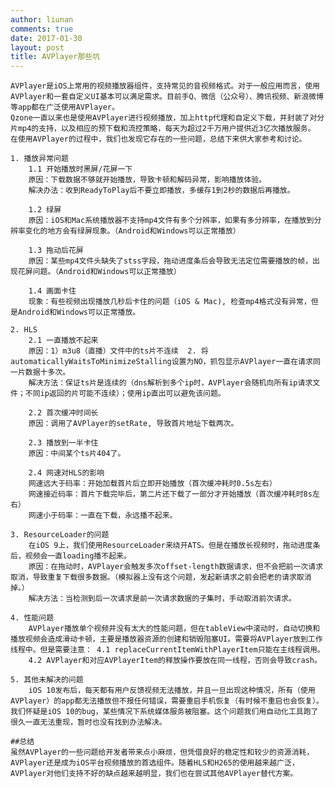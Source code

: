 ```yaml
---
author: liunan
comments: true
date: 2017-01-30
layout: post
title: AVPlayer那些坑
---	
```


	AVPlayer是iOS上常用的视频播放器组件，支持常见的音视频格式。对于一般应用而言，使用AVPlayer和一套自定义UI基本可以满足需求。目前手Q、微信（公众号）、腾讯视频、新浪微博等app都在广泛使用AVPlayer。
	Qzone一直以来也是使用AVPlayer进行视频播放，加上http代理和自定义下载，并封装了对分片mp4的支持，以及相应的预下载和流控策略，每天为超过2千万用户提供近3亿次播放服务。
	在使用AVPlayer的过程中，我们也发现它存在的一些问题，总结下来供大家参考和讨论。
	
	1. 播放异常问题
		1.1 开始播放时黑屏/花屏一下
		原因：下载数据不够就开始播放，导致卡顿和解码异常，影响播放体验。
		解决办法：收到ReadyToPlay后不要立即播放，多缓存1到2秒的数据后再播放。
	
		1.2 绿屏
		原因：iOS和Mac系统播放器不支持mp4文件有多个分辨率，如果有多分辨率，在播放到分辨率变化的地方会有绿屏现象。（Android和Windows可以正常播放）
		
		1.3 拖动后花屏
		原因：某些mp4文件头缺失了stss字段，拖动进度条后会导致无法定位需要播放的帧，出现花屏问题。（Android和Windows可以正常播放）
		
		1.4 画面卡住
		现象：有些视频出现播放几秒后卡住的问题（iOS & Mac), 检查mp4格式没有异常，但是Android和Windows可以正常播放。
	
	2. HLS
		2.1 一直播放不起来
		原因：1）m3u8（直播）文件中的ts片不连续  2. 将automaticallyWaitsToMinimizeStalling设置为NO，抓包显示AVPlayer一直在请求同一片数据十多次。
		解决方法：保证ts片是连续的（dns解析到多个ip时，AVPlayer会随机向所有ip请求文件；不同ip返回的片可能不连续）；使用ip直出可以避免该问题。
	
		2.2 首次缓冲时间长 
		原因：调用了AVPlayer的setRate, 导致首片地址下载两次。
		
		2.3 播放到一半卡住
		原因：中间某个ts片404了。
		
		2.4 网速对HLS的影响
		网速远大于码率：开始加载首片后立即开始播放（首次缓冲耗时0.5s左右）
		网速接近码率：首片下载完毕后，第二片还下载了一部分才开始播放（首次缓冲耗时8s左右）
		网速小于码率：一直在下载，永远播不起来。
	
	3. ResourceLoader的问题
		在iOS 9上，我们使用ResourceLoader来绕开ATS。但是在播放长视频时，拖动进度条后，视频会一直loading播不起来。
		原因：在拖动时，AVPlayer会触发多次offset-length数据请求，但不会把前一次请求取消，导致重复下载很多数据。（模拟器上没有这个问题，发起新请求之前会把老的请求取消掉。）
		解决方法：当检测到后一次请求是前一次请求数据的子集时，手动取消前次请求。
	
	4. 性能问题
		AVPlayer播放单个视频并没有太大的性能问题，但在tableView中滚动时，自动切换和播放视频会造成滑动卡顿，主要是播放器资源的创建和销毁阻塞UI。需要将AVPlayer放到工作线程中。但是需要注意： 4.1 replaceCurrentItemWithPlayerItem只能在主线程调用。
		4.2 AVPlayer和对应AVPlayerItem的释放操作要放在同一线程，否则会导致crash。
	
	5. 其他未解决的问题
		iOS 10发布后，每天都有用户反馈视频无法播放，并且一旦出现这种情况，所有（使用AVPlayer）的app都无法播放但不报任何错误，需要重启手机恢复（有时候不重启也会恢复）。我们怀疑是iOS 10的bug，某些情况下系统媒体服务被阻塞。这个问题我们用自动化工具跑了很久一直无法重现，暂时也没有找到办法解决。
	
	##总结
	虽然AVPlayer的一些问题给开发者带来点小麻烦，但凭借良好的稳定性和较少的资源消耗，AVPlayer还是成为iOS平台视频播放的首选组件。随着HLS和H265的使用越来越广泛，AVPlayer对他们支持不好的缺点越来越明显，我们也在尝试其他AVPlayer替代方案。

